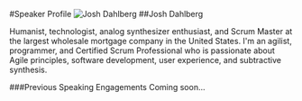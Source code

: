 #Speaker Profile
![Josh Dahlberg](some/path/to/JD.jpg)
##Josh Dahlberg 

Humanist, technologist, analog synthesizer enthusiast, and Scrum Master at the largest wholesale mortgage company in the United States.  I'm an agilist, programmer, and Certified Scrum Professional who is passionate about Agile principles, software development, user experience, and subtractive synthesis.  

###Previous Speaking Engagements
Coming soon...

